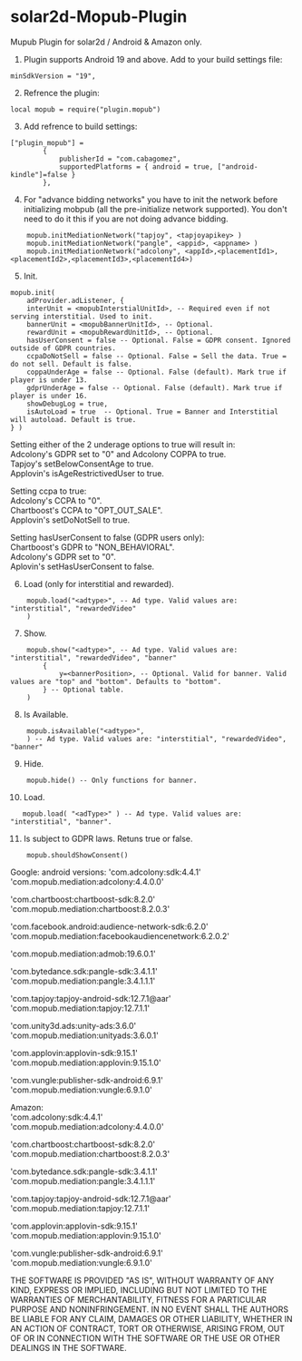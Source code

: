 # solar2d-Mopub-Plugin
Mupub Plugin for solar2d / Android & Amazon only.

1. Plugin supports Android 19 and above. Add to your build settings file:
```
minSdkVersion = "19",
```
2. Refrence the plugin:
```
local mopub = require("plugin.mopub")
```   
3. Add refrence to build settings:   
```   
["plugin_mopub"] = 
        {
            publisherId = "com.cabagomez",
            supportedPlatforms = { android = true, ["android-kindle"]=false } 
        },
```   
4. For "advance bidding networks" you have to init the network before initializing mobpub (all the pre-initialize network supported). You don't need to do it this if you are not doing advance bidding. 
```   
    mopub.initMediationNetwork("tapjoy", <tapjoyapikey> )
    mopub.initMediationNetwork("pangle", <appid>, <appname> )
    mopub.initMediationNetwork("adcolony", <appId>,<placementId1>,<placementId2>,<placementId3>,<placementId4>)
```   
5. Init.   
```   
mopub.init( 
    adProvider.adListener, { 
    interUnit = <mopubInterstialUnitId>, -- Required even if not serving interstitial. Used to init.
    bannerUnit = <mopubBannerUnitId>, -- Optional.
    rewardUnit = <mopubRewardUnitId>, -- Optional.
    hasUserConsent = false -- Optional. False = GDPR consent. Ignored outside of GDPR countries.
    ccpaDoNotSell = false -- Optional. False = Sell the data. True = do not sell. Default is false.
    coppaUnderAge = false -- Optional. False (default). Mark true if player is under 13.
    gdprUnderAge = false -- Optional. False (default). Mark true if player is under 16.
    showDebugLog = true,
    isAutoLoad = true  -- Optional. True = Banner and Interstitial will autoload. Default is true.
} )
```   
Setting either of the 2 underage options to true will result in:  
Adcolony's GDPR set to "0" and Adcolony COPPA to true.   
Tapjoy's setBelowConsentAge to true.   
Applovin's isAgeRestrictivedUser to true.   

Setting ccpa to true:   
Adcolony's CCPA to "0".     
Chartboost's CCPA to "OPT_OUT_SALE".    
Applovin's setDoNotSell to true.   

Setting hasUserConsent to false (GDPR users only):   
Chartboost's GDPR to "NON_BEHAVIORAL".   
Adcolony's GDPR set to "0".   
Aplovin's setHasUserConsent to false.   

6. Load (only for interstitial and rewarded).   
```
    mopub.load("<adtype>", -- Ad type. Valid values are: "interstitial", "rewardedVideo"
    )
```   
7. Show.   
```   
    mopub.show("<adtype>", -- Ad type. Valid values are: "interstitial", "rewardedVideo", "banner"
        {
            y=<bannerPosition>, -- Optional. Valid for banner. Valid values are "top" and "bottom". Defaults to "bottom".
        } -- Optional table.
    )
```   
8. Is Available.   
```   
    mopub.isAvailable("<adtype>",
    ) -- Ad type. Valid values are: "interstitial", "rewardedVideo", "banner"
```  
9. Hide.   
```   
    mopub.hide() -- Only functions for banner.
```   
10. Load.   
```   
   mopub.load( "<adType>" ) -- Ad type. Valid values are: "interstitial", "banner".
```   
11. Is subject to GDPR laws. Retuns true or false.   
```   
    mopub.shouldShowConsent()
```   

Google:
android versions:
'com.adcolony:sdk:4.4.1'   
'com.mopub.mediation:adcolony:4.4.0.0'   

'com.chartboost:chartboost-sdk:8.2.0'   
'com.mopub.mediation:chartboost:8.2.0.3'   

'com.facebook.android:audience-network-sdk:6.2.0'   
'com.mopub.mediation:facebookaudiencenetwork:6.2.0.2'   

'com.mopub.mediation:admob:19.6.0.1'   

'com.bytedance.sdk:pangle-sdk:3.4.1.1'   
'com.mopub.mediation:pangle:3.4.1.1.1'   

'com.tapjoy:tapjoy-android-sdk:12.7.1@aar'   
'com.mopub.mediation:tapjoy:12.7.1.1'   

'com.unity3d.ads:unity-ads:3.6.0'   
'com.mopub.mediation:unityads:3.6.0.1'   

'com.applovin:applovin-sdk:9.15.1'   
'com.mopub.mediation:applovin:9.15.1.0'   

'com.vungle:publisher-sdk-android:6.9.1'   
'com.mopub.mediation:vungle:6.9.1.0'   


Amazon:   
'com.adcolony:sdk:4.4.1'   
'com.mopub.mediation:adcolony:4.4.0.0'   

'com.chartboost:chartboost-sdk:8.2.0'   
'com.mopub.mediation:chartboost:8.2.0.3'   

'com.bytedance.sdk:pangle-sdk:3.4.1.1'   
'com.mopub.mediation:pangle:3.4.1.1.1'   

'com.tapjoy:tapjoy-android-sdk:12.7.1@aar'   
'com.mopub.mediation:tapjoy:12.7.1.1'   

'com.applovin:applovin-sdk:9.15.1'   
'com.mopub.mediation:applovin:9.15.1.0'   

'com.vungle:publisher-sdk-android:6.9.1'   
'com.mopub.mediation:vungle:6.9.1.0'   



THE SOFTWARE IS PROVIDED "AS IS", WITHOUT WARRANTY OF ANY KIND, EXPRESS OR
IMPLIED, INCLUDING BUT NOT LIMITED TO THE WARRANTIES OF MERCHANTABILITY,
FITNESS FOR A PARTICULAR PURPOSE AND NONINFRINGEMENT. IN NO EVENT SHALL THE
AUTHORS BE LIABLE FOR ANY CLAIM, DAMAGES OR OTHER
LIABILITY, WHETHER IN AN ACTION OF CONTRACT, TORT OR OTHERWISE, ARISING FROM,
OUT OF OR IN CONNECTION WITH THE SOFTWARE OR THE USE OR OTHER DEALINGS IN THE
SOFTWARE.
